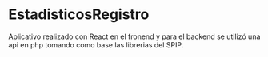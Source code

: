 # EstadisticosRegistro

Aplicativo realizado con React en el fronend y para el backend se utilizó una api en php tomando como base las librerias del SPIP.
